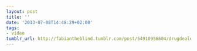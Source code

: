 ```yaml
---
layout: post
title: ''
date: '2013-07-08T14:48:29+02:00'
tags:
- video
tumblr_url: http://fabiantheblind.tumblr.com/post/54910956604/drugdealers-saz-intro-to-the-russian-teams-vlog
---
```


